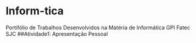 # Inform-tica
Portifólio de Trabalhos Desenvolvidos na Matéria de Informática GPI Fatec SJC
##Atividade1: Apresentação Pessoal

